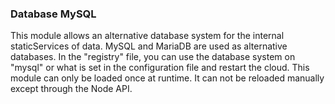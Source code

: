 ### Database MySQL

This module allows an alternative database system for the internal staticServices of data.
MySQL and MariaDB are used as alternative databases.
In the "registry" file, you can use the database system on "mysql" or what is set in the configuration file and restart the cloud.
This module can only be loaded once at runtime. It can not be reloaded manually except through the Node API.